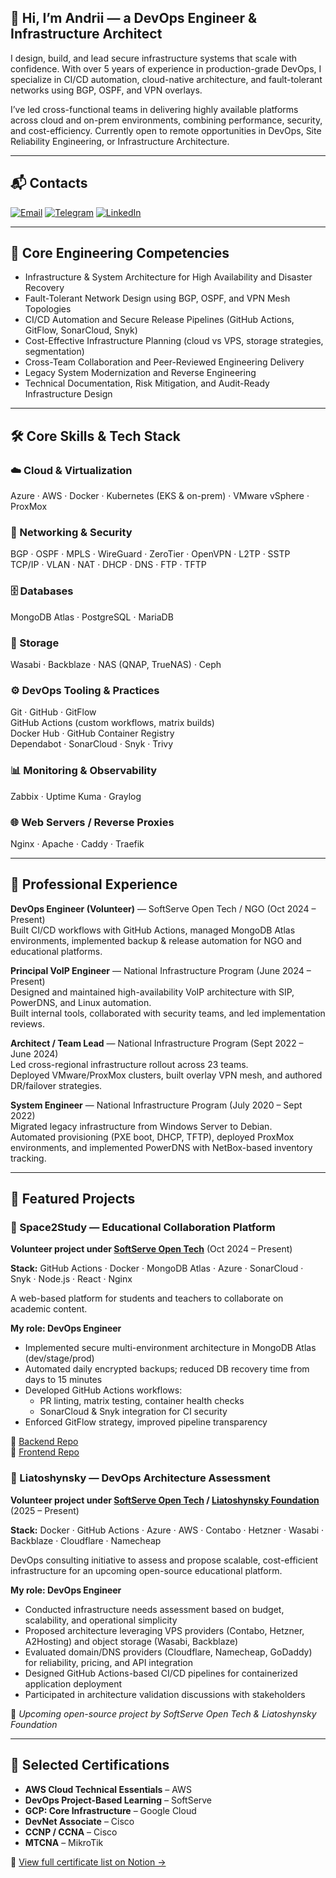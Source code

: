 ## 👋 Hi, I’m Andrii — a DevOps Engineer & Infrastructure Architect

I design, build, and lead secure infrastructure systems that scale with confidence.
With over 5 years of experience in production-grade DevOps, I specialize in CI/CD automation, cloud-native architecture, and fault-tolerant networks using BGP, OSPF, and VPN overlays.

I’ve led cross-functional teams in delivering highly available platforms across cloud and on-prem environments, combining performance, security, and cost-efficiency.
Currently open to remote opportunities in DevOps, Site Reliability Engineering, or Infrastructure Architecture.

---
## 📬 Contacts

[![Email](https://img.shields.io/badge/Proton%20Mail-6D4AFF?logo=protonmail&logoColor=fff)](mailto:qwqw-333@proton.me)
[![Telegram](https://img.shields.io/badge/Telegram-2CA5E0?logo=telegram&logoColor=white)](https://t.me/konoval_andrii)
[![LinkedIn](https://custom-icon-badges.demolab.com/badge/LinkedIn-0A66C2?logo=linkedin-white&logoColor=fff)](https://linkedin.com/in/konoval-andrii)

---
## 🔧 Core Engineering Competencies

- Infrastructure & System Architecture for High Availability and Disaster Recovery  
- Fault-Tolerant Network Design using BGP, OSPF, and VPN Mesh Topologies  
- CI/CD Automation and Secure Release Pipelines (GitHub Actions, GitFlow, SonarCloud, Snyk)  
- Cost-Effective Infrastructure Planning (cloud vs VPS, storage strategies, segmentation)  
- Cross-Team Collaboration and Peer-Reviewed Engineering Delivery  
- Legacy System Modernization and Reverse Engineering  
- Technical Documentation, Risk Mitigation, and Audit-Ready Infrastructure Design

---
## 🛠️ Core Skills & Tech Stack

### ☁️ Cloud & Virtualization  
Azure · AWS · Docker · Kubernetes (EKS & on-prem) · VMware vSphere · ProxMox

### 🔐 Networking & Security  
BGP · OSPF · MPLS · WireGuard · ZeroTier · OpenVPN · L2TP · SSTP  
TCP/IP · VLAN · NAT · DHCP · DNS · FTP · TFTP

### 🗄️ Databases  
MongoDB Atlas · PostgreSQL · MariaDB

### 💾 Storage  
Wasabi · Backblaze · NAS (QNAP, TrueNAS) · Ceph

### ⚙️ DevOps Tooling & Practices  
Git · GitHub · GitFlow  
GitHub Actions (custom workflows, matrix builds)  
Docker Hub · GitHub Container Registry  
Dependabot · SonarCloud · Snyk · Trivy

### 📊 Monitoring & Observability  
Zabbix · Uptime Kuma · Graylog

### 🌐 Web Servers / Reverse Proxies  
Nginx · Apache · Caddy · Traefik

---
## 💼 Professional Experience

**DevOps Engineer (Volunteer)** — SoftServe Open Tech / NGO (Oct 2024 – Present)  
Built CI/CD workflows with GitHub Actions, managed MongoDB Atlas environments, implemented backup & release automation for NGO and educational platforms.

**Principal VoIP Engineer** — National Infrastructure Program (June 2024 – Present)  
Designed and maintained high-availability VoIP architecture with SIP, PowerDNS, and Linux automation.  
Built internal tools, collaborated with security teams, and led implementation reviews.

**Architect / Team Lead** — National Infrastructure Program (Sept 2022 – June 2024)  
Led cross-regional infrastructure rollout across 23 teams.  
Deployed VMware/ProxMox clusters, built overlay VPN mesh, and authored DR/failover strategies.

**System Engineer** — National Infrastructure Program (July 2020 – Sept 2022)  
Migrated legacy infrastructure from Windows Server to Debian.  
Automated provisioning (PXE boot, DHCP, TFTP), deployed ProxMox environments, and implemented PowerDNS with NetBox-based inventory tracking.

---
## 🚀 Featured Projects

### 🔹 Space2Study — Educational Collaboration Platform
**Volunteer project under [SoftServe Open Tech](https://opentech.softserveinc.com/en)** (Oct 2024 – Present)

**Stack:** GitHub Actions · Docker · MongoDB Atlas · Azure · SonarCloud · Snyk · Node.js · React · Nginx

A web-based platform for students and teachers to collaborate on academic content.

**My role: DevOps Engineer**  
- Implemented secure multi-environment architecture in MongoDB Atlas (dev/stage/prod)  
- Automated daily encrypted backups; reduced DB recovery time from days to 15 minutes  
- Developed GitHub Actions workflows:
  - PR linting, matrix testing, container health checks  
  - SonarCloud & Snyk integration for CI security  
- Enforced GitFlow strategy, improved pipeline transparency

🔗 [Backend Repo](https://github.com/ita-social-projects/SpaceToStudy-BackEnd)  
🔗 [Frontend Repo](https://github.com/ita-social-projects/SpaceToStudy-Client)

### 🔹 Liatoshynsky — DevOps Architecture Assessment  
**Volunteer project under [SoftServe Open Tech](https://opentech.softserveinc.com/en) / [Liatoshynsky Foundation](https://www.ucmfnyc.com/liatoshynsky-foundation)** (2025 – Present)

**Stack:** Docker · GitHub Actions · Azure · AWS · Contabo · Hetzner · Wasabi · Backblaze · Cloudflare · Namecheap

DevOps consulting initiative to assess and propose scalable, cost-efficient infrastructure for an upcoming open-source educational platform.

**My role: DevOps Engineer**  
- Conducted infrastructure needs assessment based on budget, scalability, and operational simplicity  
- Proposed architecture leveraging VPS providers (Contabo, Hetzner, A2Hosting) and object storage (Wasabi, Backblaze)  
- Evaluated domain/DNS providers (Cloudflare, Namecheap, GoDaddy) for reliability, pricing, and API integration  
- Designed GitHub Actions-based CI/CD pipelines for containerized application deployment  
- Participated in architecture validation discussions with stakeholders

🔗 *Upcoming open-source project by SoftServe Open Tech & Liatoshynsky Foundation*

---
## 📜 Selected Certifications

- **AWS Cloud Technical Essentials** – AWS  
- **DevOps Project-Based Learning** – SoftServe  
- **GCP: Core Infrastructure** – Google Cloud  
- **DevNet Associate** – Cisco  
- **CCNP / CCNA** – Cisco  
- **MTCNA** – MikroTik

📎 [View full certificate list on Notion →](https://www.notion.so/a-konoval/137596065b3f802ea174ff0ae190b281)
